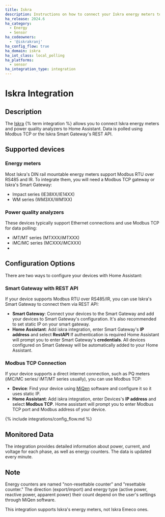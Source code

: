 ```yaml
---
title: Iskra
description: Instructions on how to connect your Iskra energy meters to Home Assistant.
ha_release: 2024.6
ha_category:
  - Energy
  - Sensor
ha_codeowners:
  - '@iskrakranj'
ha_config_flow: true
ha_domain: iskra
ha_iot_class: local_polling
ha_platforms:
  - sensor
ha_integration_type: integration
---
```


# Iskra Integration

## Description

The [Iskra](https://www.iskra.eu/) {% term integration %} allows you to connect Iskra energy meters and power quality analyzers to Home Assistant. Data is polled using Modbus TCP or the Iskra Smart Gateway's REST API.

## Supported devices

### Energy meters

Most Iskra's DIN rail mountable energy meters support Modbus RTU over RS485 and IR. To integrate them, you will need a Modbus TCP gateway or Iskra's Smart Gateway:
- Impact series (IE38XX/IE14XX)
- WM series (WM3XX/WM1XX)

### Power quality analyzers

These devices typically support Ethernet connections and use Modbus TCP for data polling:

- iMT/MT series (MTXXX/iMTXXX)
- iMC/MC series (MCXXX/iMCXXX)
- 
## Configuration Options

There are two ways to configure your devices with Home Assistant:

### Smart Gateway with REST API

If your device supports Modbus RTU over RS485/IR, you can use Iskra's Smart Gateway to connect them via REST API:

- **Smart Gateway**: Connect your devices to the Smart Gateway and add your devices to Smart Gateway's configuration. It's also recommended to set static IP on your smart gateway.
- **Home Assistant**: Add iskra integration, enter Smart Gateway's **IP address** and select **RestAPI** If authentication is required Home Assistant will prompt you to enter Smart Gateway's **credentials**. All devices configured on Smart Gateway will be automatically added to your Home Assistant.


### Modbus TCP Connection

If your device supports a direct internet connection, such as PQ meters (iMC/MC series/ iMT/MT series usually), you can use Modbus TCP:

- **Device**: Find your device using [MiQen](https://www.iskra.si/sl/Programska-oprema/MiQen/) software and configure it so it uses static IP.
- **Home Assistant**: Add iskra integration, enter Devices's **IP address** and select **Modbus TCP**. Home assistant will prompt you to enter Modbus TCP port and Modbus address of your device.

{% include integrations/config_flow.md %}

## Monitored Data

The integration provides detailed information about power, current, and voltage for each phase, as well as energy counters. The data is updated every minute.

## Note

Energy counters are named "non-resettable counter" and "resettable counter." The direction (export/import) and energy type (active power, reactive power, apparent power) their count depend on the user's settings through MiQen software.

This integration supports Iskra's energy meters, not Iskra Emeco ones.
